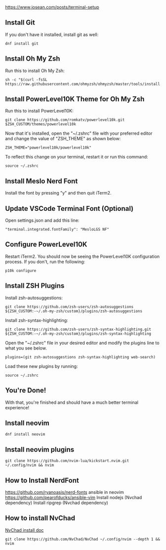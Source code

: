 https://www.josean.com/posts/terminal-setup



## Install Git
If you don't have it installed, install git as well:
```
dnf install git
```
## Install Oh My Zsh
Run this to install Oh My Zsh:
```
sh -c "$(curl -fsSL https://raw.githubusercontent.com/ohmyzsh/ohmyzsh/master/tools/install.sh)"
```
## Install PowerLevel10K Theme for Oh My Zsh
Run this to install PowerLevel10K:
```
git clone https://github.com/romkatv/powerlevel10k.git $ZSH_CUSTOM/themes/powerlevel10k
```
Now that it's installed, open the "~/.zshrc" file with your preferred editor and change the value of "ZSH_THEME" as shown below:
```
ZSH_THEME="powerlevel10k/powerlevel10k"
```
To reflect this change on your terminal, restart it or run this command:
```
source ~/.zshrc
```
## Install Meslo Nerd Font
Install the font by pressing "y" and then quit iTerm2.
## Update VSCode Terminal Font (Optional)
Open settings.json and add this line:
```
"terminal.integrated.fontFamily": "MesloLGS NF"
```
## Configure PowerLevel10K
Restart iTerm2. You should now be seeing the PowerLevel10K configuration process. If you don't, run the following:
```
p10k configure
```

## Install ZSH Plugins
Install zsh-autosuggestions:
```
git clone https://github.com/zsh-users/zsh-autosuggestions ${ZSH_CUSTOM:-~/.oh-my-zsh/custom}/plugins/zsh-autosuggestions
```
Install zsh-syntax-highlighting:
```
git clone https://github.com/zsh-users/zsh-syntax-highlighting.git ${ZSH_CUSTOM:-~/.oh-my-zsh/custom}/plugins/zsh-syntax-highlighting
```
Open the "~/.zshrc" file in your desired editor and modify the plugins line to what you see below.
```
plugins=(git zsh-autosuggestions zsh-syntax-highlighting web-search)
```
Load these new plugins by running:
```
source ~/.zshrc
```
## You're Done!
With that, you're finished and should have a much better terminal experience!

## Install neovim
```
dnf install neovim
```

## Install neovim plugins
```
git clone https://github.com/nvim-lua/kickstart.nvim.git ~/.config/nvim && nvim
```

## How to Install NerdFont
https://github.com/ryanoasis/nerd-fonts
ansible in neovim https://github.com/pearofducks/ansible-vim
Install nodejs (Nvchad dependency)
Install ripgrep (Nvchad dependency)

## How to install NvChad
[NvChad install doc](https://nvchad.com/docs/quickstart/install)
```
git clone https://github.com/NvChad/NvChad ~/.config/nvim --depth 1 && nvim
```
